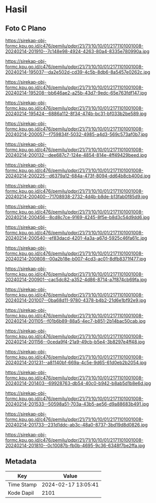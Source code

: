 # Hasil

## Foto C Plano

https://sirekap-obj-formc.kpu.go.id/c476/pemilu/pdpr/21/71/10/10/01/2171101001008-20240214-201910--7c148e98-4924-4263-80a4-8335e780990a.jpg

https://sirekap-obj-formc.kpu.go.id/c476/pemilu/pdpr/21/71/10/10/01/2171101001008-20240214-195037--da2e502d-cd39-4c5b-8db6-8a5457e0262c.jpg

https://sirekap-obj-formc.kpu.go.id/c476/pemilu/pdpr/21/71/10/10/01/2171101001008-20240214-195208--bb646ae2-a25b-43d7-9edc-65e763fdf147.jpg

https://sirekap-obj-formc.kpu.go.id/c476/pemilu/pdpr/21/71/10/10/01/2171101001008-20240214-195424--6886a112-8f34-474b-bc31-bf033b2be589.jpg

https://sirekap-obj-formc.kpu.go.id/c476/pemilu/pdpr/21/71/10/10/01/2171101001008-20240214-200057--f759834f-5032-4985-a4d3-569c573af0b7.jpg

https://sirekap-obj-formc.kpu.go.id/c476/pemilu/pdpr/21/71/10/10/01/2171101001008-20240214-200132--dee687c7-124e-4854-814e-4ff49429beed.jpg

https://sirekap-obj-formc.kpu.go.id/c476/pemilu/pdpr/21/71/10/10/01/2171101001008-20240214-200225--d6379a12-684a-473f-8094-dd64b8cb400d.jpg

https://sirekap-obj-formc.kpu.go.id/c476/pemilu/pdpr/21/71/10/10/01/2171101001008-20240214-200400--71708938-2732-4d4b-b8de-b13fab0f85d9.jpg

https://sirekap-obj-formc.kpu.go.id/c476/pemilu/pdpr/21/71/10/10/01/2171101001008-20240214-200456--8cd8c7ce-9169-4245-8f5e-b8d3c54d9dd6.jpg

https://sirekap-obj-formc.kpu.go.id/c476/pemilu/pdpr/21/71/10/10/01/2171101001008-20240214-200540--ef83dacd-4201-4a3a-a67d-5925c46fa61c.jpg

https://sirekap-obj-formc.kpu.go.id/c476/pemilu/pdpr/21/71/10/10/01/2171101001008-20240214-200808--00a2b18e-b007-4cd3-ac01-8dfb8371f477.jpg

https://sirekap-obj-formc.kpu.go.id/c476/pemilu/pdpr/21/71/10/10/01/2171101001008-20240214-200901--cac5dc82-a352-4d86-8714-a7f874cb69fa.jpg

https://sirekap-obj-formc.kpu.go.id/c476/pemilu/pdpr/21/71/10/10/01/2171101001008-20240214-201007--0ba68d11-9780-4378-b4b2-21d6e1bf92e9.jpg

https://sirekap-obj-formc.kpu.go.id/c476/pemilu/pdpr/21/71/10/10/01/2171101001008-20240214-201105--f01b6b89-88a5-4ec7-b851-2b14bac50cab.jpg

https://sirekap-obj-formc.kpu.go.id/c476/pemilu/pdpr/21/71/10/10/01/2171101001008-20240214-201156--0ceda9f4-21a9-49cb-b5e4-3b8297e4ff48.jpg

https://sirekap-obj-formc.kpu.go.id/c476/pemilu/pdpr/21/71/10/10/01/2171101001008-20240214-201231--a81140bf-669a-4c5e-9d65-61d0eb2b2054.jpg

https://sirekap-obj-formc.kpu.go.id/c476/pemilu/pdpr/21/71/10/10/01/2171101001008-20240214-201403--69928763-db54-40c0-b942-b8ab5d1b8e6d.jpg

https://sirekap-obj-formc.kpu.go.id/c476/pemilu/pdpr/21/71/10/10/01/2171101001008-20240214-201533--50598a51-703a-43b5-ae56-d9a88683b491.jpg

https://sirekap-obj-formc.kpu.go.id/c476/pemilu/pdpr/21/71/10/10/01/2171101001008-20240214-201733--231d1ddc-ab3c-48a0-8737-3bd19d8d0826.jpg

https://sirekap-obj-formc.kpu.go.id/c476/pemilu/pdpr/21/71/10/10/01/2171101001008-20240214-201810--0c10087b-fb0b-4695-9c36-6348f7be2ffa.jpg


## Metadata

| Key        | Value               |
| ---------- | ------------------- |
| Time Stamp | 2024-02-17 13:05:41 |
| Kode Dapil | 2101                |



